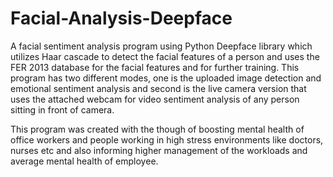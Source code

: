 # Facial-Analysis-Deepface
A facial sentiment analysis program using Python Deepface library which utilizes Haar cascade to detect the facial features of a person and uses the FER 2013 database for the facial features and for further training. This program has two different modes, one is the uploaded image detection and emotional sentiment analysis and second is the live camera version that uses the attached webcam for video sentiment analysis of any person sitting in front of camera.

This program was created with the though of boosting mental health of office workers and people working in high stress environments like doctors, nurses etc and also informing higher management of the workloads and average mental health of employee.
